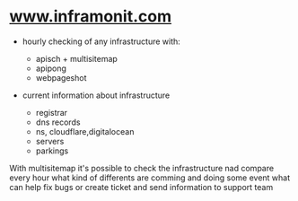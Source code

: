 # www.inframonit.com

+ hourly checking of any infrastructure with:
  + apisch + multisitemap
  + apipong
  + webpageshot
  
+ current information about infrastructure
  + registrar
  + dns records
  + ns, cloudflare,digitalocean
  + servers
  + parkings


With multisitemap it's possible to check the infrastructure nad compare every hour what kind of differents are comming and doing some event
what can help fix bugs or create ticket and send information to support team
